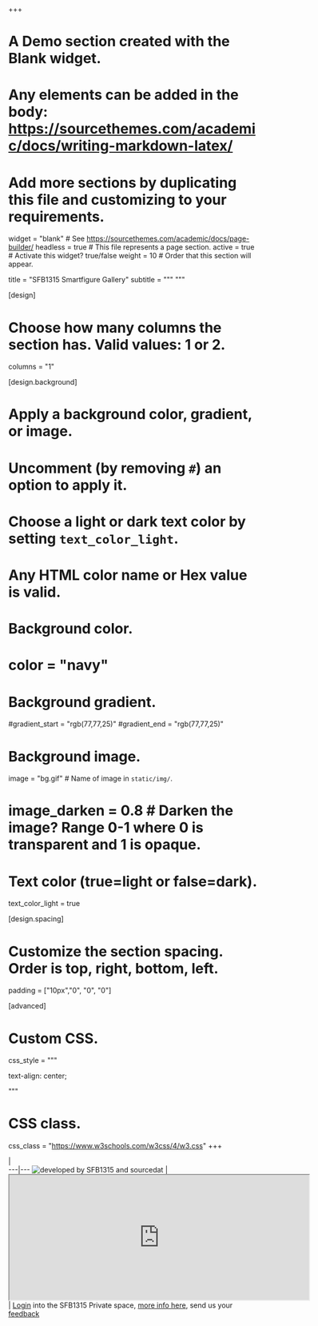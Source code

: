 +++
# A Demo section created with the Blank widget.
# Any elements can be added in the body: https://sourcethemes.com/academic/docs/writing-markdown-latex/
# Add more sections by duplicating this file and customizing to your requirements.

widget = "blank"  # See https://sourcethemes.com/academic/docs/page-builder/
headless = true  # This file represents a page section.
active = true  # Activate this widget? true/false
weight = 10  # Order that this section will appear.

title = "SFB1315 Smartfigure Gallery"
subtitle = """ 
"""

[design]
  # Choose how many columns the section has. Valid values: 1 or 2.
  columns = "1"

[design.background]
  # Apply a background color, gradient, or image.
  #   Uncomment (by removing `#`) an option to apply it.
  #   Choose a light or dark text color by setting `text_color_light`.
  #   Any HTML color name or Hex value is valid.

  # Background color.
  # color = "navy"
  
  # Background gradient.
  #gradient_start = "rgb(77,77,25)"
  #gradient_end = "rgb(77,77,25)"

  
  # Background image.
   image = "bg.gif"  # Name of image in `static/img/`.
  # image_darken = 0.8  # Darken the image? Range 0-1 where 0 is transparent and 1 is opaque.

  # Text color (true=light or false=dark).
  text_color_light = true

[design.spacing]
  # Customize the section spacing. Order is top, right, bottom, left.
  padding = ["10px","0", "0", "0"]

[advanced]
 # Custom CSS. 
 css_style = """
 
text-align: center;




"""
 
 # CSS class.
 css_class = "https://www.w3schools.com/w3css/4/w3.css"
+++

<div class="ox-hugo-table w3-table">
<div></div>

  |   
---|---
 <img src="img/combinedlogo.png" alt="developed by SFB1315 and sourcedat" />  |  <iframe src ="http://sdash.sourcedata.io/login" height=250px width=600px ></iframe>  
   | [Login](http://sdash.sourcedata.io/login) into the SFB1315 Private space, [more info here](/faq/), send us your [feedback](https://github.com/smartfigures-dar/feedback_repo/issues/)  
 

</div>



